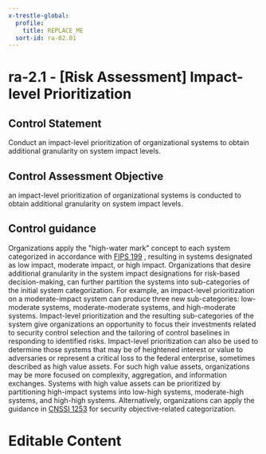 ```yaml
---
x-trestle-global:
  profile:
    title: REPLACE_ME
  sort-id: ra-02.01
---
```


# ra-2.1 - \[Risk Assessment\] Impact-level Prioritization

## Control Statement

Conduct an impact-level prioritization of organizational systems to obtain additional granularity on system impact levels.

## Control Assessment Objective

an impact-level prioritization of organizational systems is conducted to obtain additional granularity on system impact levels.

## Control guidance

Organizations apply the "high-water mark" concept to each system categorized in accordance with [FIPS 199](#628d22a1-6a11-4784-bc59-5cd9497b5445) , resulting in systems designated as low impact, moderate impact, or high impact. Organizations that desire additional granularity in the system impact designations for risk-based decision-making, can further partition the systems into sub-categories of the initial system categorization. For example, an impact-level prioritization on a moderate-impact system can produce three new sub-categories: low-moderate systems, moderate-moderate systems, and high-moderate systems. Impact-level prioritization and the resulting sub-categories of the system give organizations an opportunity to focus their investments related to security control selection and the tailoring of control baselines in responding to identified risks. Impact-level prioritization can also be used to determine those systems that may be of heightened interest or value to adversaries or represent a critical loss to the federal enterprise, sometimes described as high value assets. For such high value assets, organizations may be more focused on complexity, aggregation, and information exchanges. Systems with high value assets can be prioritized by partitioning high-impact systems into low-high systems, moderate-high systems, and high-high systems. Alternatively, organizations can apply the guidance in [CNSSI 1253](#4e4fbc93-333d-45e6-a875-de36b878b6b9) for security objective-related categorization.

# Editable Content

<!-- Make additions and edits below -->
<!-- The above represents the contents of the control as received by the profile, prior to additions. -->
<!-- If the profile makes additions to the control, they will appear below. -->
<!-- The above markdown may not be edited but you may edit the content below, and/or introduce new additions to be made by the profile. -->
<!-- If there is a yaml header at the top, parameter values may be edited. Use --set-parameters to incorporate the changes during assembly. -->
<!-- The content here will then replace what is in the profile for this control, after running profile-assemble. -->
<!-- The current profile has no added parts for this control, but you may add new ones here. -->
<!-- Each addition must have a heading either of the form ## Control my_addition_name -->
<!-- or ## Part a. (where the a. refers to one of the control statement labels.) -->
<!-- "## Control" parts are new parts added after the statement part. -->
<!-- "## Part" parts are new parts added into the top-level statement part with that label. -->
<!-- Subparts may be added with nested hash levels of the form ### My Subpart Name -->
<!-- underneath the parent ## Control or ## Part being added -->
<!-- See https://ibm.github.io/compliance-trestle/tutorials/ssp_profile_catalog_authoring/ssp_profile_catalog_authoring for guidance. -->
